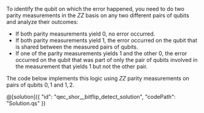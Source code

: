 To identify the qubit on which the error happened, you need to do two parity measurements in the $ZZ$ basis on any two different pairs of qubits and analyze their outcomes: 

- If both parity measurements yield $0$, no error occurred.
- If both parity measurements yield $1$, the error occurred on the qubit that is shared between the measured pairs of qubits.
- If one of the parity measurements yields $1$ and the other $0$, the error occurred on the qubit that was part of only the pair of qubits involved in the measurement that yields $1$ but not the other pair.

The code below implements this logic using $ZZ$ parity measurements on pairs of qubits $0, 1$ and $1, 2$.

@[solution]({
    "id": "qec_shor__bitflip_detect_solution",
    "codePath": "Solution.qs"
})
